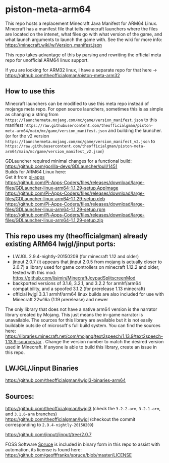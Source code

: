 # piston-meta-arm64

This repo hosts a replacement Minecraft Java Manifest for ARM64 Linux.
Minecraft has a manifest file that tells minecraft launchers where the files are located on the intenet, what files go with what version of the game, and what launch arguments to launch the game with.
See the wiki for more info: https://minecraft.wiki/w/Version_manifest.json

This repo takes advantage of this by parsing and rewriting the official meta repo for unofficial ARM64 linux support.

If you are looking for ARM32 linux, I have a separate repo for that here -> https://github.com/theofficialgman/piston-meta-arm32

## How to use this

Minecraft launchers can be modified to use this meta repo instead of mojangs meta repo. For open source launchers, sometimes this is as simple as changing a string from `https://launchermeta.mojang.com/mc/game/version_manifest.json` to this manifest `https://raw.githubusercontent.com/theofficialgman/piston-meta-arm64/main/mc/game/version_manifest.json` and building the launcher.
(or for the v2 version `https://launchermeta.mojang.com/mc/game/version_manifest_v2.json` to `https://raw.githubusercontent.com/theofficialgman/piston-meta-arm64/main/mc/game/version_manifest_v2.json`)

GDLauncher required minimal changes for a functional build: https://github.com/gorilla-devs/GDLauncher/pull/1451<br>
Builds for ARM64 Linux here: <br>
Get it from [pi-apps](https://github.com/Botspot/pi-apps)<br>
https://github.com/Pi-Apps-Coders/files/releases/download/large-files/GDLauncher-linux-arm64-1.1.29-setup.AppImage<br>
https://github.com/Pi-Apps-Coders/files/releases/download/large-files/GDLauncher-linux-arm64-1.1.29-setup.deb<br>
https://github.com/Pi-Apps-Coders/files/releases/download/large-files/GDLauncher-linux-arm64-1.1.29-setup.rpm<br>
https://github.com/Pi-Apps-Coders/files/releases/download/large-files/GDLauncher-linux-arm64-1.1.29-setup.zip<br>

## This repo uses my (theofficialgman) already existing ARM64 lwjgl/jinput ports:
- LWJGL 2.9.4-nightly-20150209 (for minecraft 1.12 and older)<br>
- jinput 2.0.7 (it appears that jinput 2.0.5 from mojang is actually closer to 2.0.7) a library used for game controllers on minecraft 1.12.2 and older, tested with this mod: https://github.com/ljsimin/MinecraftJoypadSplitscreenMod<br>
- backported versions of 3.1.6, 3.2.1, and 3.2.2 for armhf/arm64 compatibility, and a spoofed 3.1.2 (for prerelease 1.13 minecraft)<br>
- official lwjgl 3.3.1 armhf/arm64 linux builds are also included for use with Minecraft 22w16a (1.19 prerelease) and newer<br>

The only library that does not have a native arm64 version is the narrator library created by Mojang. This just means the in-game narrator is unavailable. The sources for this library are available but it is not easily buildable outside of microsoft's full build system. You can find the sources here: <https://libraries.minecraft.net/com/mojang/text2speech/1.13.9/text2speech-1.13.9-sources.jar> . Change the version number to match the desired version used in Minecraft. If anyone is able to build this library, create an issue in this repo.

## LWJGL/Jinput Binaries

https://github.com/theofficialgman/lwjgl3-binaries-arm64<br>

## Sources:

https://github.com/theofficialgman/lwjgl3 (check the `3.2.2-arm`, `3.2.1-arm`, and `3.1.6-arm` branches)<br>
https://github.com/theofficialgman/lwjgl (checkout the commit corresponding to `2.9.4-nightly-20150209`)<br>

https://github.com/jinput/jinput/tree/2.0.7<br>

FOSS Software [Spruce](https://github.com/geofffranks/spruce) is included in binary form in this repo to assist with automation, its license is found here: https://github.com/geofffranks/spruce/blob/master/LICENSE
